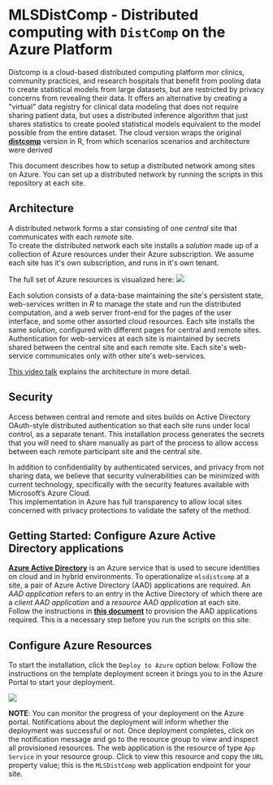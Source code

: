 # MLSDistComp - Distributed computing with `DistComp` on the Azure Platform

Distcomp is a cloud-based distributed computing platform mor clinics, community practices, and research hospitals that benefit from pooling data to create statistical models from large datasets,
but are restricted by privacy concerns from revealing their data. It offers an alternative by creating a "virtual" data registry for clinical data modeling that does not require sharing patient data, but uses a distributed inference algorithm that just shares statistics to create pooled statistical models equivalent to the model possible from the entire dataset.
The cloud version wraps the original **[distcomp](https://cran.r-project.org/web/packages/distcomp/index.html)** version in R, from which  scenarios scenarios and architecture were derived

This document describes how to setup a distributed network among sites on Azure. You can set up a distributed network by running the scripts in this repository at each site. 

## Architecture

A distributed network forms a star consisting of one _central_ site that communicates with each _remote_ site.  
To create the distributed network each site installs a _solution_ made up of a collection of Azure resources under their Azure subscription. We assume each site has it's own subscription, and runs
in it's own tenant.

The full set of Azure resources is visualized here:
<a href="http://armviz.io/#/?load=https%3A%2F%2Fraw.githubusercontent.com%2Fkrishnand%2Fmlsdistcomp%2Fmaster%2Fazuredeploy.json" target="_blank">
    <img src="http://armviz.io/visualizebutton.png"/>
</a>

Each solution consists of a data-base maintaining the site's persistent state, web-services written in _R_ to manage the state and run the distributed computation, and a web server front-end for the pages of the user interface, and some other assorted cloud resources.  Each site installs the same _solution_, configured with different pages for central and remote sites.  Authentication
for web-services at each site is maintained by secrets shared between the central site and each remote site. Each site's web-service communicates only with other site's web-services.

[This video talk](https://vimeo.com/244731393) explains the architecture in more detail.

 
## Security

Access between central and remote and sites builds on Active Directory OAuth-style distributed authentication so that each site runs under
local control, as a separate tenant. This installation process generates the secrets that you will need to share manually as part of the process to allow 
access between each remote participant site and the central site.

In addition to confidentiality by authenticated services, and privacy from not sharing data, we believe that security vulnerabilities can be minimized with current technology, specifically with the security features available with Microsoft’s Azure Cloud.   
This implementation in Azure has full transparency to allow local sites concerned with privacy protections to validate the safety of the method.  

## Getting Started: Configure Azure Active Directory applications

**[Azure Active Directory](https://azure.microsoft.com/en-us/services/active-directory/)** is an Azure service that is used to secure identities on cloud and in hybrid environments. To operationalize `mlsdistcomp` at a site, a pair of Azure Active Directory (AAD) applications are required. An _AAD application_ refers to an entry in the Active Directory of which there are a  _client AAD application_ and a _resource AAD application_ at each site.  
Follow the instructions in **[this document](docs/README_AAD.md)** to provision the AAD applications required.
This is a necessary step before you run the scripts on this site. 

## Configure Azure Resources

To start the installation, click the `Deploy to Azure` option below.
Follow the instructions on the template deployment screen it brings you to in the Azure Portal to start your deployment.

<a href="https://portal.azure.com/#create/Microsoft.Template/uri/https%3A%2F%2Fraw.githubusercontent.com%2Fkrishnand%2Fmlsdistcomp%2Fmaster%2Fazuredeploy.json" target="_blank">
    <img src="http://azuredeploy.net/deploybutton.png" />
</a>


**NOTE**: You can monitor the progress of your deployment on the Azure portal. Notifications about the deployment will inform whether the deployment
was successful or not. Once deployment completes, click on the notification message and go to the resource group to view and inspect all 
provisioned resources. The web application is the resource of type `App Service` in your resource group. Click to view this resource and copy the
`URL` property value; this is the `MLSDistComp` web application endpoint for your site.
 